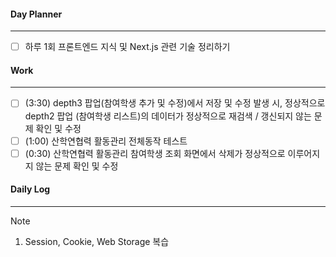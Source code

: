 
#### Day Planner
---
- [ ] 하루 1회 프론트엔드 지식 및 Next.js 관련 기술 정리하기


#### Work
---
- [ ] (3:30) depth3 팝업(참여학생 추가 및 수정)에서 저장 및 수정 발생 시, 정상적으로 depth2 팝업 (참여학생 리스트)의 데이터가 정상적으로 재검색 / 갱신되지 않는 문제 확인 및 수정 
- [ ] (1:00) 산학연협력 활동관리 전체동작 테스트
- [ ] (0:30) 산학연협력 활동관리 참여학생 조회 화면에서 삭제가 정상적으로 이루어지지 않는 문제 확인 및 수정

#### Daily Log
---
> [!note]
> 1. Session, Cookie, Web Storage 복습
 